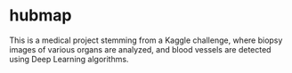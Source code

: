 # hubmap

This is a medical project stemming from a Kaggle challenge, where biopsy images of various organs are analyzed, and blood vessels are detected using Deep Learning algorithms.
